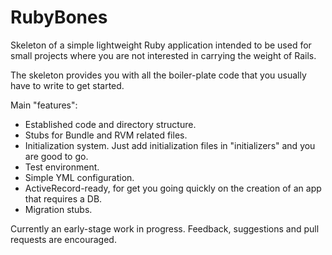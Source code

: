 # RubyBones #

Skeleton of a simple lightweight Ruby application intended to be used for small projects where you are not interested in carrying the weight of Rails.

The skeleton provides you with all the boiler-plate code that you usually have to write to get started.

Main "features":

* Established code and directory structure.
* Stubs for Bundle and RVM related files.
* Initialization system. Just add initialization files in "initializers" and you are good to go.
* Test environment.
* Simple YML configuration.
* ActiveRecord-ready, for get you going quickly on the creation of an app that requires a DB.
* Migration stubs.

Currently an early-stage work in progress. Feedback, suggestions and pull requests are encouraged.
